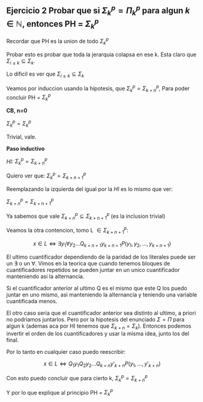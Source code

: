 ## Ejercicio 2 Probar que si $\Sigma^{p}_k = \Pi^{p}_{k}$ para algun $k \in \mathbb{N}$, entonces PH = $\Sigma^{p}_{k}$

Recordar que PH es la union de todo $\Sigma_{k}^{p}$
  
Probar esto es probar que toda la jerarquia colapsa en ese k. 
Esta claro que $\Sigma_{i \leq k} \subseteq \Sigma_k$. 

Lo dificil es ver que $\Sigma_{i \geq k} \subseteq \Sigma_k$

Veamos por induccion usando la hipotesis, que $\Sigma_{k}^{p} = \Sigma_{k+n}^{p}$, 
Para poder concluir PH = $\Sigma^{p}_{k}$ 

**CB, n=0**

$\Sigma_{k}^{p} = \Sigma_{k}^{p}$ 

Trivial, vale.

**Paso inductivo**

*HI:* $\Sigma_{k}^{p} = \Sigma_{k+n}^{p}$ 

Quiero ver que: $\Sigma_{k}^{p} = \Sigma_{k+n+1}^{p}$

Reemplazando la izquierda del igual por la *HI*  es lo mismo que ver:

$\Sigma_{k+n}^{p} = \Sigma_{k+n+1}^{p}$

Ya sabemos que vale $\Sigma_{k+n}^{p} \subseteq \Sigma_{k+n+1}^{p}$ (es la inclusion trivial)

Veamos la otra contencion, tomo L $\in \Sigma_{k+n+1}^{p}$:

$$ x \in L \iff \exists y_1 \forall y_2 ... Q_{k+n+1} y_{k+n+1} P(y_1,y_2,...,y_{k+n+1})$$

El ultimo cuantificador dependiendo de la paridad de los literales puede ser un $\exists$ o un $\forall$.
Vimos en la teorica que cuando tenemos bloques de cuantificadores repetidos se pueden juntar en un unico cuantificador
manteniendo asi la alternancia.

Si el cuantificador anterior al ultimo Q es el mismo que este Q los puedo juntar en uno mismo, asi manteniendo la alternancia
y teniendo una variable cuantificada menos. 

El otro caso seria que el cuantificador anterior sea distinto al ultimo, a priori no podriamos juntarlos. Pero por la hipotesis 
del enunciado $\Sigma = \Pi$ para algun k (ademas aca por HI tenemos que $\Sigma_{k+n} = \Sigma_{k}$). Entonces podemos invertir 
el orden de los cuantificadores y usar la misma idea, junto los del final.

Por lo tanto en cualquier caso puedo reescribir:

$$x \in L \iff Q_1 y_1 Q_2 y_2 ... Q_{k+n} y'_{k+n} P(y_1,...,y'_{k+n})$$
 

Con esto puedo concluir que para cierto k, $\Sigma_{k}^{p} = \Sigma_{k+n}^{p}$

Y por lo que explique al principio PH = $\Sigma_{k}^{p}$


